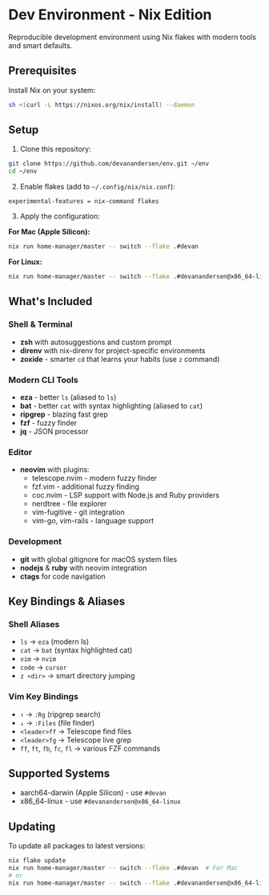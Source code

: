 # Dev Environment - Nix Edition

Reproducible development environment using Nix flakes with modern tools and smart defaults.

## Prerequisites

Install Nix on your system:

```bash
sh <(curl -L https://nixos.org/nix/install) --daemon
```

## Setup

1. Clone this repository:
```bash
git clone https://github.com/devanandersen/env.git ~/env
cd ~/env
```

2. Enable flakes (add to `~/.config/nix/nix.conf`):
```
experimental-features = nix-command flakes
```

3. Apply the configuration:

**For Mac (Apple Silicon):**
```bash
nix run home-manager/master -- switch --flake .#devan
```

**For Linux:**
```bash
nix run home-manager/master -- switch --flake .#devanandersen@x86_64-linux
```

## What's Included

### Shell & Terminal
- **zsh** with autosuggestions and custom prompt
- **direnv** with nix-direnv for project-specific environments
- **zoxide** - smarter `cd` that learns your habits (use `z` command)

### Modern CLI Tools
- **eza** - better `ls` (aliased to `ls`)
- **bat** - better `cat` with syntax highlighting (aliased to `cat`)
- **ripgrep** - blazing fast grep
- **fzf** - fuzzy finder
- **jq** - JSON processor

### Editor
- **neovim** with plugins:
  - telescope.nvim - modern fuzzy finder
  - fzf.vim - additional fuzzy finding
  - coc.nvim - LSP support with Node.js and Ruby providers
  - nerdtree - file explorer
  - vim-fugitive - git integration
  - vim-go, vim-rails - language support

### Development
- **git** with global gitignore for macOS system files
- **nodejs** & **ruby** with neovim integration
- **ctags** for code navigation

## Key Bindings & Aliases

### Shell Aliases
- `ls` → `eza` (modern ls)
- `cat` → `bat` (syntax highlighted cat)
- `vim` → `nvim`
- `code` → `cursor`
- `z <dir>` → smart directory jumping

### Vim Key Bindings
- `↑` → `:Rg` (ripgrep search)
- `↓` → `:Files` (file finder)
- `<leader>ff` → Telescope find files
- `<leader>fg` → Telescope live grep
- `ff`, `ft`, `fb`, `fc`, `fl` → various FZF commands

## Supported Systems

- aarch64-darwin (Apple Silicon) - use `#devan`
- x86_64-linux - use `#devanandersen@x86_64-linux`

## Updating

To update all packages to latest versions:
```bash
nix flake update
nix run home-manager/master -- switch --flake .#devan  # For Mac
# or
nix run home-manager/master -- switch --flake .#devanandersen@x86_64-linux  # For Linux
```